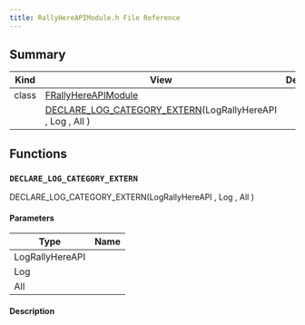 ```yaml
---
title: RallyHereAPIModule.h File Reference
---
```


## Summary
| Kind | View | Description |
|------|------|-------------|
|class|[FRallyHereAPIModule](/unreal-plugins/all/classfrallyhereapimodule/#classFRallyHereAPIModule)||
||[DECLARE_LOG_CATEGORY_EXTERN](/unreal-plugins/all/rallyhereapimodule_8h/#RallyHereAPIModule_8h_1a906639245a95d0f93b07e8814aeb773d)(LogRallyHereAPI , Log , All )||
## Functions



### `DECLARE_LOG_CATEGORY_EXTERN` <a id="RallyHereAPIModule_8h_1a906639245a95d0f93b07e8814aeb773d"></a>

 DECLARE_LOG_CATEGORY_EXTERN(LogRallyHereAPI , Log , All )

#### Parameters

| Type | Name |
|------|------|
|LogRallyHereAPI||
|Log||
|All||

#### Description







